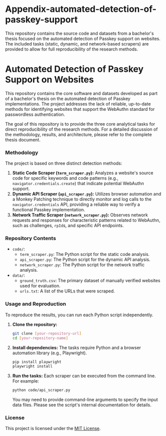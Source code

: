 # Appendix-automated-detection-of-passkey-support
This repository contains the source code and datasets from a bachelor's thesis focused on the automated detection of Passkey support on websites. The included tasks (static, dynamic, and network-based scrapers) are provided to allow for full reproducibility of the research methods.

# Automated Detection of Passkey Support on Websites

This repository contains the core software and datasets developed as part of a bachelor's thesis on the automated detection of Passkey implementations. The project addresses the lack of reliable, up-to-date methods for identifying websites that support the WebAuthn standard for passwordless authentication.

The goal of this repository is to provide the three core analytical tasks for direct reproducibility of the research methods. For a detailed discussion of the methodology, results, and architecture, please refer to the complete thesis document.

### Methodology

The project is based on three distinct detection methods:

1.  **Static Code Scraper (`term_scraper.py`):** Analyzes a website's source code for specific keywords and code patterns (e.g., `navigator.credentials.create`) that indicate potential WebAuthn support.
2.  **Dynamic API Scraper (`api_scraper.py`):** Utilizes browser automation and a Monkey Patching technique to directly monitor and log calls to the `navigator.credentials` API, providing a reliable way to verify a functional Passkey implementation.
3.  **Network Traffic Scraper (`network_scraper.py`):** Observes network requests and responses for characteristic patterns related to WebAuthn, such as challenges, `rpId`s, and specific API endpoints.

### Repository Contents

* `code/`:
    * `term_scraper.py`: The Python script for the static code analysis.
    * `api_scraper.py`: The Python script for the dynamic API analysis.
    * `network_scraper.py`: The Python script for the network traffic analysis.
* `data/`:
    * `ground_truth.csv`: The primary dataset of manually verified websites used for evaluation.
    * `urls.txt`: A list of the URLs that were scraped.

### Usage and Reproduction

To reproduce the results, you can run each Python script independently.

1.  **Clone the repository:**
    ```sh
    git clone [your-repository-url]
    cd [your-repository-name]
    ```

2.  **Install dependencies:**
    The tasks require Python and a browser automation library (e.g., Playwright).
    ```sh
    pip install playwright
    playwright install
    ```

3.  **Run the tasks:**
    Each scraper can be executed from the command line. For example:
    ```sh
    python code/api_scraper.py
    ```
    You may need to provide command-line arguments to specify the input data files. Please see the script's internal documentation for details.

### License

This project is licensed under the [MIT License](https://opensource.org/licenses/MIT).
